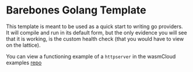 # Barebones Golang Template

This template is meant to be used as a quick start to writing go providers.  
It will compile and run in its default form, but the only evidence you will see that it is working, is the custom health check (that you would have to view on the lattice).

You can view a functioning example of a `httpserver` in the wasmCloud examples [repo](https://github.com/wasmCloud/examples/tree/main/provider/httpserver-go)

